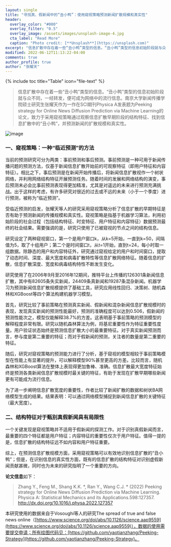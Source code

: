 ```yaml
---
layout: single
title: "寻找真、假新闻中的“丑小鸭”：使用窥视策略预测新闻扩散规模和真实性"
header:
  overlay_color: "#000"
  overlay_filter: "0.5"
  overlay_image: /assets/images/unsplash-image-4.jpg
  cta_label: "Read More"
  caption: "Photo credit: [**Unsplash**](https://unsplash.com)"
excerpt: "信息扩散中存在着一些“丑小鸭”类型的信息。“丑小鸭”类型的信息初始阶段就与众不同，一经转发，便可成为网络中的流行信息。"
modified: 2022-06-12T11:13:22-04:00
comments: true
author_profile: true
author: "张耀天"
---
```


{% include toc title="Table" icon="file-text" %}


<blockquote>

<p>信息扩散中存在着一些“丑小鸭”类型的信息。“丑小鸭”类型的信息初始阶段就与众不同，一经转发，便可成为网络中的流行信息。南京大学新闻传播学院硕士研究生张耀天作为一作在SCI期刊Physica A发表题为Peeking strategy for Online News Diffusion Prediction via Machine Learning的论文，致力于采用窥视策略通过观察信息扩散早期阶段的结构特征、找到信息扩散中的“丑小鸭”，并预测新闻的扩散规模和真实性。</p>
</blockquote>

![image](https://user-images.githubusercontent.com/543384/173270369-d10199f1-fb23-496a-93fd-1651cc7654a9.png)

### 一、窥视策略：一种“临近预测”的方法
<p>当前的预测研究可分为两类：事前预测和事后预测。事前预测是一种可用于新闻传播问题的预测方法，仅基于新闻信息扩散开始前的可观察特征（即用户特征和内容特征）。相比之下，事后预测是在新闻开始传播后，将新闻信息扩散视作一个树状网络，并利用网络结构特征开展预测任务。随着时间的发展和网络结构的演变，事后预测未必会比事前预测表现得更加精准，尤其是对遥远的未来进行预测充满挑战。出于这样的考虑，有许多研究对很近的过去或不远的未来（小于一个季度）进行预测，被称为“临近预测”。</p>

<p>受临近预测的启发，张耀天等人的研究采用窥视策略分析了信息扩散的早期特征是否有助于预测新闻的传播规模和真实性。窥视策略是指基于机器学习算法，利用初始阶段的社会过程（包括结构特征、时变特征、用户特征和内容特征）数据预测最终的社会结果。需要强调的是，研究只使用了已被窥视的节点之间的结构信息。</p>

<p>研究设定了两种窥视窗口，第一个是用户窗口k，从k=5开始，一直到k=50，间隔值为5，取了十组用户；第二个是时间窗口t，从t=1开始，直到t=24，每小时取一组数据。除静态的用户和内容特征外，研究通过窥视给定的用户和时间窗口，提取了动态时间、深度、最大宽度和病毒扩散特性等信息扩散网络特征。随着信息的扩散，信息扩散深度、宽度和病毒结构特性不断发生变化。</p>
					

<p>研究使用了在2006年9月至2016年12期间，推特平台上传播的126301条新闻信息扩散，其中有82605条失实新闻，24409条真新闻和19287条混杂新闻。机器学习为预测新闻信息扩散规模提供了基础工具，研究应用线性回归、决策树、随机森林和XGBoost等四个算法构建机器学习模型。</p>
					
<p>首先，研究比较了事前策略在预测真实新闻、假新闻和混杂新闻信息扩散规模时的表现，发现真实新闻的预测性能最好，预测的准确程度可以达到0.506，假新闻的预测性能次之，模型仅能解释38.7%的方差。这表明基于事前策略的预测模型的解释程度非常有限。研究以随机森林算法为例，将基尼重要性作为特征重要性度量。用户验证状态始终是预测信息扩散大小的最重要特征。对于真实新闻预测而言，参与度是第二重要的特征；而对于假新闻的预测，关注者的数量是第二重要的特征。</p>


<p>随后，研究对窥视策略的预测能力进行了分析，基于窥视的模型相较于事前策略模型在性能上有显著的提升，可以解释模型90%甚至更高的方差。比较而言，随机森林和XGBoost算法在整体上表现得更加鲁棒、准确。信息扩散最大宽度特征始终是预测各类新闻信息扩散规模时最关键的特征，有助于发现在扩散早期哪些新闻更有可能成为流行信息。</p>


<p>为了进一步阐明信息扩散宽度的重要性，作者比较了新闻扩散的数据和树状BA网络模型生成的结果。结果表明：可以通过网络模型捕捉到新闻信息扩散的关键特征（最大宽度）。</p>

### 二、结构特征对于甄别真假新闻具有局限性

<p>一个关键发现是窥视策略并不适用于假新闻的探测工作。对于识别真假新闻而言，最重要的四个特征都是用户特征；内容特征的重要性仅次于用户特征。值得一提的是，信息扩散的结构特征远不如内容和用户特征重要。</p>

<p>综上，在预测信息扩散规模方面，采用窥视策略可以有效地识别信息扩散的“丑小鸭”；但是，在识别信息的真实性方面，既有的信息扩散的结构特征对识别虚假新闻贡献甚微，同时也为未来的研究指明了一个重要的方向。</p>

**论文信息**如下：

> Zhang Y., Feng M., Shang K.K. *, Ran Y., Wang C.J. * (2022) Peeking strategy for Online News Diffusion Prediction via Machine Learning. Physica A: Statistical Mechanics and its Applications.598:127357. http://dx.doi.org/10.1016/j.physa.2022.127357 

本研究使用的数据来自于Vosoughi等人的研究The spread of true and false news online（[https://www.science.org/doi/abs/10.1126/science.aap9559](https://www.science.org/doi/abs/10.1126/science.aap9559)），数据的使用需要提交申请；所有绘图代码见：[https://github.com/yaotianzhang/Peeking-Strategy](https://github.com/yaotianzhang/Peeking-Strategy)。
